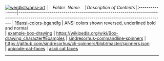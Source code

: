 [![werdlists/ansi-art](https://img.shields.io/badge/werdlists-ansi-art-purple.svg?logo=github&style=popout&longCache=true)](# "werdlists/ansi-art")
|&nbsp;&nbsp;&nbsp;&nbsp;_Folder&nbsp;&nbsp;Name_&nbsp;&nbsp;&nbsp;&nbsp;| _Description of Contents_
|:----------------|--------------------------------------------------------------------------------------------------------------------------------------------------------
| [16ansi-colors-bgandfg](16ansi-colors-bgandfg.ans) | ANSI colors shown reversed, underlined bold and normal  
| [example-box-drawing](example-box-drawing.ans) |  <https://wikipedia.org/wiki/Box-drawing_character#Examples> 
| [sindresorhus-commandline-spinners](sindresorhus-commandline-spinners) | <https://github.com/sindresorhus/cli-spinners/blob/master/spinners.json>  
| [unicode-cat-faces](unicode-cat-faces.ans) |  [ascii cat faces](https://github.com/melaniecebula/cat-ascii-faces) 

* * *

